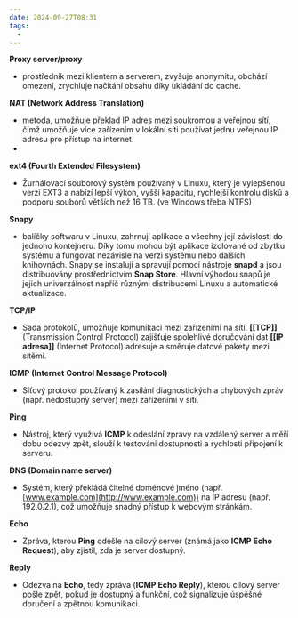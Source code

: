```yaml
---
date: 2024-09-27T08:31
tags:
  - 
---
```



**Proxy server/proxy** 
- prostředník mezi klientem a serverem, zvyšuje anonymitu, obchází omezení, zrychluje načítání obsahu díky ukládání do cache.

**NAT (Network Address Translation)** 
- metoda, umožňuje překlad IP adres mezi soukromou a veřejnou sítí, čímž umožňuje více zařízením v lokální síti používat jednu veřejnou IP adresu pro přístup na internet.
- 
**ext4 (Fourth Extended Filesystem)**
-  Žurnálovací souborový systém používaný v Linuxu, který je vylepšenou verzí EXT3 a nabízí lepší výkon, vyšší kapacitu, rychlejší kontrolu disků a podporu souborů větších než 16 TB. (ve Windows třeba NTFS)

**Snapy**
- balíčky softwaru v Linuxu, zahrnují aplikace a všechny její závislosti do jednoho kontejneru. 
  Díky tomu mohou být aplikace izolované od zbytku systému a fungovat nezávisle na verzi systému nebo dalších knihovnách. 
  Snapy se instalují a spravují pomocí nástroje **snapd** a jsou distribuovány prostřednictvím **Snap Store**. 
  Hlavní výhodou snapů je jejich univerzálnost napříč různými distribucemi Linuxu a automatické aktualizace.
  
**TCP/IP**
-  Sada protokolů, umožňuje komunikaci mezi zařízeními na síti.
   **[[TCP]]** (Transmission Control Protocol) zajišťuje spolehlivé doručování dat 
   **[[IP adresa]]** (Internet Protocol) adresuje a směruje datové pakety mezi sítěmi.

**ICMP (Internet Control Message Protocol)** 
- Síťový protokol používaný k zasílání diagnostických a chybových zpráv (např. nedostupný server) mezi zařízeními v síti.

**Ping** 
- Nástroj, který využívá **ICMP** k odeslání zprávy na vzdálený server a měří dobu odezvy zpět, slouží k testování dostupnosti a rychlosti připojení k serveru.

**DNS (Domain name server)**
- Systém, který překládá čitelné doménové jméno (např. [www.example.com](http://www.example.com)) na IP adresu (např. 192.0.2.1), což umožňuje snadný přístup k webovým stránkám.

**Echo**
- Zpráva, kterou **Ping** odešle na cílový server (známá jako **ICMP Echo Request**), aby zjistil, zda je server dostupný.

**Reply**
- Odezva na **Echo**, tedy zpráva (**ICMP Echo Reply**), kterou cílový server pošle zpět, pokud je dostupný a funkční, což signalizuje úspěšné doručení a zpětnou komunikaci.

